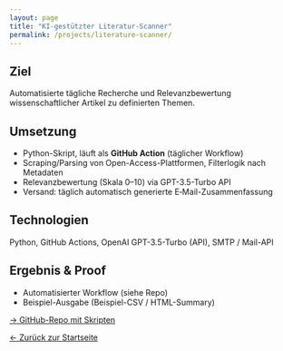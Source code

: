 ```yaml
---
layout: page
title: "KI-gestützter Literatur-Scanner"
permalink: /projects/literature-scanner/
---
```



## Ziel
Automatisierte tägliche Recherche und Relevanzbewertung wissenschaftlicher Artikel zu definierten Themen.


## Umsetzung
- Python-Skript, läuft als **GitHub Action** (täglicher Workflow)
- Scraping/Parsing von Open-Access-Plattformen, Filterlogik nach Metadaten
- Relevanzbewertung (Skala 0–10) via GPT-3.5-Turbo API
- Versand: täglich automatisch generierte E‑Mail-Zusammenfassung


## Technologien
Python, GitHub Actions, OpenAI GPT-3.5-Turbo (API), SMTP / Mail-API


## Ergebnis & Proof
- Automatisierter Workflow (siehe Repo)
- Beispiel-Ausgabe (Beispiel-CSV / HTML-Summary)


[→ GitHub-Repo mit Skripten](https://github.com/USERNAME/literature-scanner)


[← Zurück zur Startseite](/)

